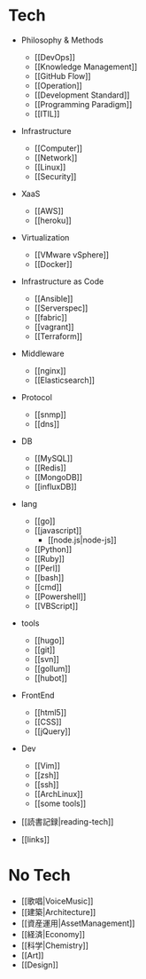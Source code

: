 Tech
==========

* Philosophy & Methods
  * [[DevOps]]
  * [[Knowledge Management]]
  * [[GitHub Flow]]
  * [[Operation]]
  * [[Development Standard]]
  * [[Programming Paradigm]]
  * [[ITIL]]
* Infrastructure
  * [[Computer]]
  * [[Network]]
  * [[Linux]]
  * [[Security]]
* XaaS
  * [[AWS]]
  * [[heroku]]
* Virtualization
  * [[VMware vSphere]]
  * [[Docker]]
* Infrastructure as Code
  * [[Ansible]]
  * [[Serverspec]]
  * [[fabric]]
  * [[vagrant]]
  * [[Terraform]]
* Middleware
  * [[nginx]]
  * [[Elasticsearch]]
* Protocol
  * [[snmp]]
  * [[dns]]
* DB
  * [[MySQL]]
  * [[Redis]]
  * [[MongoDB]]
  * [[influxDB]]
* lang
  * [[go]]
  * [[javascript]]
    * [[node.js|node-js]]
  * [[Python]]
  * [[Ruby]]
  * [[Perl]]
  * [[bash]]
  * [[cmd]]
  * [[Powershell]]
  * [[VBScript]]
* tools
  * [[hugo]]
  * [[git]]
  * [[svn]]
  * [[gollum]]
  * [[hubot]]
* FrontEnd
  * [[html5]]
  * [[CSS]]
  * [[jQuery]]
* Dev
  * [[Vim]]
  * [[zsh]]
  * [[ssh]]
  * [[ArchLinux]]
  * [[some tools]]

* [[読書記録|reading-tech]]
* [[links]]

No Tech
==========

* [[歌唱|VoiceMusic]]
* [[建築|Architecture]]
* [[資産運用|AssetManagement]]
* [[経済|Economy]]
* [[科学|Chemistry]]
* [[Art]]
* [[Design]]